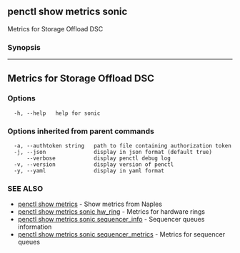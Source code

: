## penctl show metrics sonic

Metrics for Storage Offload DSC

### Synopsis



---------------------------------
 Metrics for Storage Offload DSC
---------------------------------


### Options

```
  -h, --help   help for sonic
```

### Options inherited from parent commands

```
  -a, --authtoken string   path to file containing authorization token
  -j, --json               display in json format (default true)
      --verbose            display penctl debug log
  -v, --version            display version of penctl
  -y, --yaml               display in yaml format
```

### SEE ALSO
* [penctl show metrics](penctl_show_metrics.md)	 - Show metrics from Naples
* [penctl show metrics sonic hw_ring](penctl_show_metrics_sonic_hw_ring.md)	 - Metrics for hardware rings
* [penctl show metrics sonic sequencer_info](penctl_show_metrics_sonic_sequencer_info.md)	 - Sequencer queues information
* [penctl show metrics sonic sequencer_metrics](penctl_show_metrics_sonic_sequencer_metrics.md)	 - Metrics for sequencer queues


